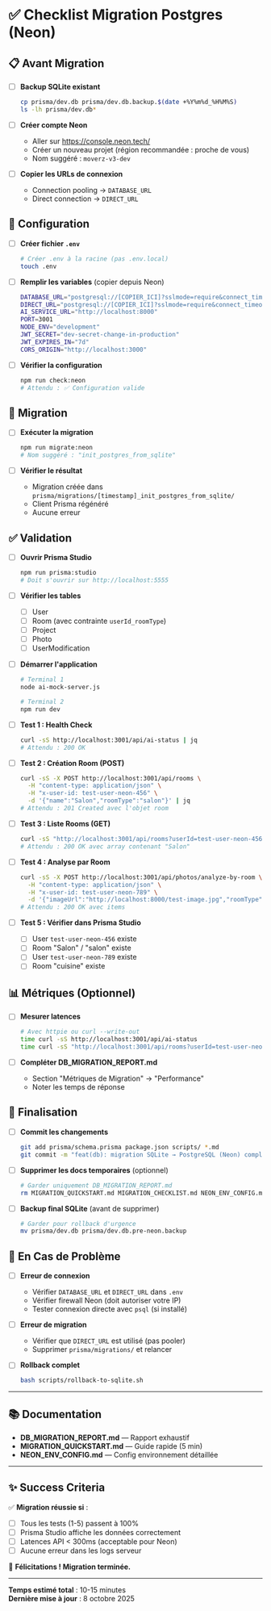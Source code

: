 # ✅ Checklist Migration Postgres (Neon)

## 📋 Avant Migration

- [ ] **Backup SQLite existant**
  ```bash
  cp prisma/dev.db prisma/dev.db.backup.$(date +%Y%m%d_%H%M%S)
  ls -lh prisma/dev.db*
  ```

- [ ] **Créer compte Neon**
  - Aller sur https://console.neon.tech/
  - Créer un nouveau projet (région recommandée : proche de vous)
  - Nom suggéré : `moverz-v3-dev`

- [ ] **Copier les URLs de connexion**
  - Connection pooling → `DATABASE_URL`
  - Direct connection → `DIRECT_URL`

## 🔧 Configuration

- [ ] **Créer fichier `.env`**
  ```bash
  # Créer .env à la racine (pas .env.local)
  touch .env
  ```

- [ ] **Remplir les variables** (copier depuis Neon)
  ```bash
  DATABASE_URL="postgresql://[COPIER_ICI]?sslmode=require&connect_timeout=15&pool_timeout=15&pgbouncer=true"
  DIRECT_URL="postgresql://[COPIER_ICI]?sslmode=require&connect_timeout=15"
  AI_SERVICE_URL="http://localhost:8000"
  PORT=3001
  NODE_ENV="development"
  JWT_SECRET="dev-secret-change-in-production"
  JWT_EXPIRES_IN="7d"
  CORS_ORIGIN="http://localhost:3000"
  ```

- [ ] **Vérifier la configuration**
  ```bash
  npm run check:neon
  # Attendu : ✅ Configuration valide
  ```

## 🚀 Migration

- [ ] **Exécuter la migration**
  ```bash
  npm run migrate:neon
  # Nom suggéré : "init_postgres_from_sqlite"
  ```

- [ ] **Vérifier le résultat**
  - Migration créée dans `prisma/migrations/[timestamp]_init_postgres_from_sqlite/`
  - Client Prisma régénéré
  - Aucune erreur

## ✅ Validation

- [ ] **Ouvrir Prisma Studio**
  ```bash
  npm run prisma:studio
  # Doit s'ouvrir sur http://localhost:5555
  ```

- [ ] **Vérifier les tables**
  - [ ] User
  - [ ] Room (avec contrainte `userId_roomType`)
  - [ ] Project
  - [ ] Photo
  - [ ] UserModification

- [ ] **Démarrer l'application**
  ```bash
  # Terminal 1
  node ai-mock-server.js
  
  # Terminal 2
  npm run dev
  ```

- [ ] **Test 1 : Health Check**
  ```bash
  curl -sS http://localhost:3001/api/ai-status | jq
  # Attendu : 200 OK
  ```

- [ ] **Test 2 : Création Room (POST)**
  ```bash
  curl -sS -X POST http://localhost:3001/api/rooms \
    -H "content-type: application/json" \
    -H "x-user-id: test-user-neon-456" \
    -d '{"name":"Salon","roomType":"salon"}' | jq
  # Attendu : 201 Created avec l'objet room
  ```

- [ ] **Test 3 : Liste Rooms (GET)**
  ```bash
  curl -sS "http://localhost:3001/api/rooms?userId=test-user-neon-456" | jq
  # Attendu : 200 OK avec array contenant "Salon"
  ```

- [ ] **Test 4 : Analyse par Room**
  ```bash
  curl -sS -X POST http://localhost:3001/api/photos/analyze-by-room \
    -H "content-type: application/json" \
    -H "x-user-id: test-user-neon-789" \
    -d '{"imageUrl":"http://localhost:8000/test-image.jpg","roomType":"cuisine"}' | jq
  # Attendu : 200 OK avec items
  ```

- [ ] **Test 5 : Vérifier dans Prisma Studio**
  - [ ] User `test-user-neon-456` existe
  - [ ] Room "Salon" / "salon" existe
  - [ ] User `test-user-neon-789` existe
  - [ ] Room "cuisine" existe

## 📊 Métriques (Optionnel)

- [ ] **Mesurer latences**
  ```bash
  # Avec httpie ou curl --write-out
  time curl -sS http://localhost:3001/api/ai-status
  time curl -sS "http://localhost:3001/api/rooms?userId=test-user-neon-456"
  ```

- [ ] **Compléter DB_MIGRATION_REPORT.md**
  - Section "Métriques de Migration" → "Performance"
  - Noter les temps de réponse

## 🎯 Finalisation

- [ ] **Commit les changements**
  ```bash
  git add prisma/schema.prisma package.json scripts/ *.md
  git commit -m "feat(db): migration SQLite → PostgreSQL (Neon) complète"
  ```

- [ ] **Supprimer les docs temporaires** (optionnel)
  ```bash
  # Garder uniquement DB_MIGRATION_REPORT.md
  rm MIGRATION_QUICKSTART.md MIGRATION_CHECKLIST.md NEON_ENV_CONFIG.md
  ```

- [ ] **Backup final SQLite** (avant de supprimer)
  ```bash
  # Garder pour rollback d'urgence
  mv prisma/dev.db prisma/dev.db.pre-neon.backup
  ```

## 🧯 En Cas de Problème

- [ ] **Erreur de connexion**
  - Vérifier `DATABASE_URL` et `DIRECT_URL` dans `.env`
  - Vérifier firewall Neon (doit autoriser votre IP)
  - Tester connexion directe avec `psql` (si installé)

- [ ] **Erreur de migration**
  - Vérifier que `DIRECT_URL` est utilisé (pas pooler)
  - Supprimer `prisma/migrations/` et relancer

- [ ] **Rollback complet**
  ```bash
  bash scripts/rollback-to-sqlite.sh
  ```

---

## 📚 Documentation

- **DB_MIGRATION_REPORT.md** — Rapport exhaustif
- **MIGRATION_QUICKSTART.md** — Guide rapide (5 min)
- **NEON_ENV_CONFIG.md** — Config environnement détaillée

---

## ✨ Success Criteria

✅ **Migration réussie si** :
- [ ] Tous les tests (1-5) passent à 100%
- [ ] Prisma Studio affiche les données correctement
- [ ] Latences API < 300ms (acceptable pour Neon)
- [ ] Aucune erreur dans les logs serveur

🎉 **Félicitations ! Migration terminée.**

---

**Temps estimé total** : 10-15 minutes  
**Dernière mise à jour** : 8 octobre 2025

